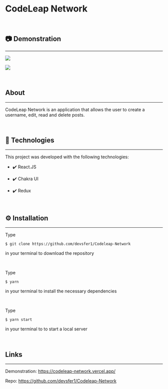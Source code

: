 # CodeLeap Network
<br>
<h2>📷 Demonstration</h2>
<hr>
<p>
    <img src="https://user-images.githubusercontent.com/58652794/129021378-c564ab4c-2382-4331-9568-0ac10757f912.gif">
</p>
<p>
    <img src="https://user-images.githubusercontent.com/58652794/129021996-5a191355-52fd-48ec-ade6-b4916680e6b5.gif">
</p>
<br>
<h2>About</h2>
<hr>
<p>CodeLeap Network is an application that allows the user to create a username, edit, read and delete posts.
</p>
<br>
<h2>🚀 Technologies</h2>
<hr>
<p>This project was developed with the following technologies:</p>
<ul>
    <li><p>✔️ React.JS</p></li>
    <li><p>✔️ Chakra UI</p></li>
    <li><p>✔️ Redux</p></li>
</ul>
<br>
<h2>⚙️ Installation</h2>
<hr>
<p>Type <pre><code>$ git clone https://github.com/devsfer1/Codeleap-Network</code></pre> in your terminal to download the repository
</p>
<br>
<p>Type <pre><code>$ yarn </code></pre> in your terminal to install the necessary dependencies
</p>
<br>
<p>Type <pre><code>$ yarn start </code></pre> in your terminal to to start a local server
</p>
<br>
<h2>Links</h2>
<hr>
<p>Demonstration: <a href="https://codeleap-network.vercel.app/">https://codeleap-network.vercel.app/ </a></p>
<p>Repo: <a href="https://github.com/devsfer1/Codeleap-Network">https://github.com/devsfer1/Codeleap-Network </a></p>

